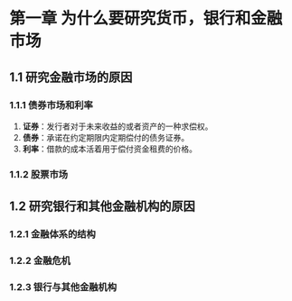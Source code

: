 # 第一章  为什么要研究货币，银行和金融市场



## 1.1 研究金融市场的原因

### 1.1.1 债券市场和利率
1. **证券**：发行者对于未来收益的或者资产的一种求偿权。
2. **债券**：承诺在约定期限内定期偿付的债务证券。
3. **利率**：借款的成本活着用于偿付资金租费的价格。

### 1.1.2 股票市场



## 1.2 研究银行和其他金融机构的原因

### 1.2.1 金融体系的结构

### 1.2.2 金融危机

### 1.2.3 银行与其他金融机构

